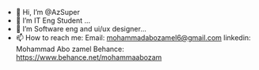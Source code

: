 - 👋 Hi, I’m @AzSuper
- 👀 I’m IT Eng Student ...
- 🌱 I’m Software eng and ui/ux designer...
- 📫 How to reach me:
Email: mohammadabozamel6@gmail.com
linkedin: Mohammad Abo zamel
Behance: https://www.behance.net/mohammaabozam
<!---
AzSuper/AzSuper is a ✨ special ✨ repository because its `README.md` (this file) appears on your GitHub profile.
You can click the Preview link to take a look at your changes.
--->
